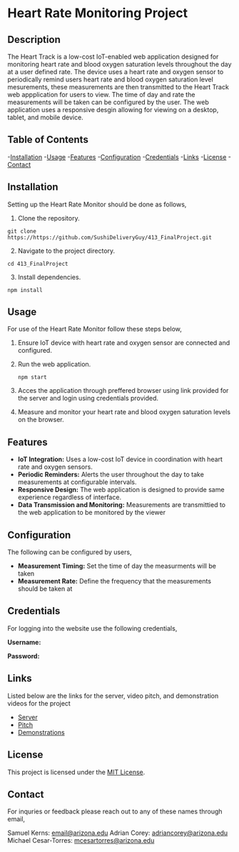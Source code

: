# Heart Rate Monitoring Project

## Description

The Heart Track is a low-cost IoT-enabled web application designed for monitoring heart rate and blood oxygen 
saturation levels throughout the day at a user defined rate. The device uses a heart rate and oxygen sensor
to periodically remind users heart rate and blood oxygen saturation level mesurements, these measurements are then
transmitted to the Heart Track web appplication for users to view. The time of day and rate the measurements will be 
taken can be configured by the user. The web application uses a responsive desgin allowing for viewing on a desktop,
tablet, and mobile device.

## Table of Contents

-[Installation](#installation)
-[Usage](#usage)
-[Features](#features)
-[Configuration](#configuration)
-[Credentials](#credentials)
-[Links](#links)
-[License](#lincense)
-[Contact](#contact)

## Installation

Setting up the Heart Rate Monitor should be done as follows,

1. Clone the repository.

`git clone https://https://github.com/SushiDeliveryGuy/413_FinalProject.git`

2. Navigate to the project directory.

`cd 413_FinalProject`

3. Install dependencies.

`npm install`

## Usage

For use of the Heart Rate Monitor follow these steps below,

1. Ensure IoT device with heart rate and oxygen sensor are connected and configured.
2. Run the web application.
   
    `npm start`
   
4. Acces the application through preffered browser using link provided for the server and login using credentials provided.
5. Measure and monitor your heart rate and blood oxygen saturation levels on the browser.

## Features

* **IoT Integration:** Uses a low-cost IoT device in coordination with heart rate and oxygen sensors.
* **Periodic Reminders:** Alerts the user throughout the day to take measurements at configurable intervals.
* **Responsive Design:** The web application is designed to provide same experience regardless of interface.
* **Data Transmission and Monitoring:** Measurements are transmittied to the web application to be monitored by the viewer

## Configuration

The following can be configured by users,

* **Measurement Timing:** Set the time of day the measurments will be taken
* **Measurement Rate:** Define the frequency that the measurements should be taken at

## Credentials

For logging into the website use the following credentials,

**Username:**

**Password:**

## Links

Listed below are the links for the server, video pitch, and demonstration videos for the project

* [Server](http://ec2-3-144-2-15.us-east-2.compute.amazonaws.com:3000)
* [Pitch]()
* [Demonstrations]()

## License

This project is licensed under the [MIT License](LICENSE).

## Contact

For inquries or feedback please reach out to any of these names through email,

Samuel Kerns: email@arizona.edu
Adrian Corey: adriancorey@arizona.edu
Michael Cesar-Torres: mcesartorres@arizona.edu

